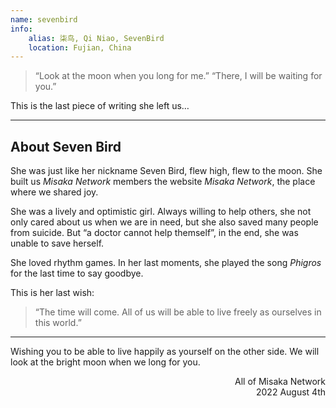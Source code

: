 ```yaml
---
name: sevenbird
info:
    alias: 柒鸟, Qi Niao, SevenBird
    location: Fujian, China
---
```


> “Look at the moon when you long for me.”
> “There, I will be waiting for you.”

This is the last piece of writing she left us…

---

## About Seven Bird

She was just like her nickname Seven Bird, flew high, flew to the moon.
She built us *Misaka Network* members the website *Misaka Network*, the place where we shared joy.

She was a lively and optimistic girl.
Always willing to help others, she not only cared about us when we are in need, but she also saved many people from suicide.
But “a doctor cannot help themself”, in the end, she was unable to save herself.

She loved rhythm games.
In her last moments, she played the song *Phigros* for the last time to say goodbye.

This is her last wish:

> “The time will come. All of us will be able to live freely as ourselves in this world.”

---

Wishing you to be able to live happily as yourself on the other side.
We will look at the bright moon when we long for you.

<p align="right">
All of Misaka Network
<br>
2022 August 4th
</p>

